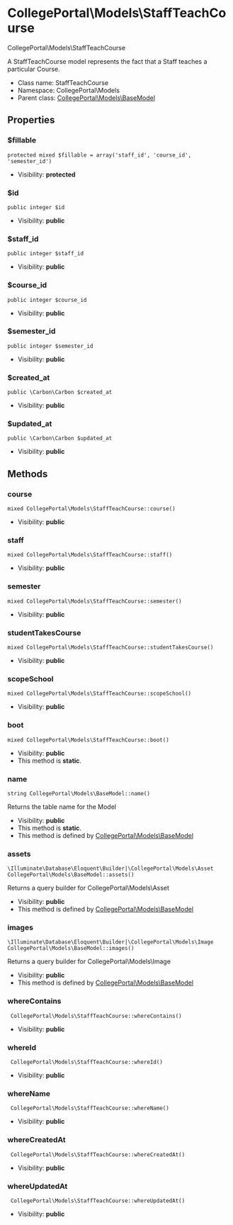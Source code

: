 CollegePortal\Models\StaffTeachCourse
===============

CollegePortal\Models\StaffTeachCourse

A StaffTeachCourse model represents the fact that a Staff teaches a particular Course.


* Class name: StaffTeachCourse
* Namespace: CollegePortal\Models
* Parent class: [CollegePortal\Models\BaseModel](CollegePortal-Models-BaseModel.md)





Properties
----------


### $fillable

    protected mixed $fillable = array('staff_id', 'course_id', 'semester_id')





* Visibility: **protected**


### $id

    public integer $id





* Visibility: **public**


### $staff_id

    public integer $staff_id





* Visibility: **public**


### $course_id

    public integer $course_id





* Visibility: **public**


### $semester_id

    public integer $semester_id





* Visibility: **public**


### $created_at

    public \Carbon\Carbon $created_at





* Visibility: **public**


### $updated_at

    public \Carbon\Carbon $updated_at





* Visibility: **public**


Methods
-------


### course

    mixed CollegePortal\Models\StaffTeachCourse::course()





* Visibility: **public**




### staff

    mixed CollegePortal\Models\StaffTeachCourse::staff()





* Visibility: **public**




### semester

    mixed CollegePortal\Models\StaffTeachCourse::semester()





* Visibility: **public**




### studentTakesCourse

    mixed CollegePortal\Models\StaffTeachCourse::studentTakesCourse()





* Visibility: **public**




### scopeSchool

    mixed CollegePortal\Models\StaffTeachCourse::scopeSchool()





* Visibility: **public**




### boot

    mixed CollegePortal\Models\StaffTeachCourse::boot()





* Visibility: **public**
* This method is **static**.




### name

    string CollegePortal\Models\BaseModel::name()

Returns the table name for the Model



* Visibility: **public**
* This method is **static**.
* This method is defined by [CollegePortal\Models\BaseModel](CollegePortal-Models-BaseModel.md)




### assets

    \Illuminate\Database\Eloquent\Builder|\CollegePortal\Models\Asset CollegePortal\Models\BaseModel::assets()

Returns a query builder for CollegePortal\Models\Asset



* Visibility: **public**
* This method is defined by [CollegePortal\Models\BaseModel](CollegePortal-Models-BaseModel.md)




### images

    \Illuminate\Database\Eloquent\Builder|\CollegePortal\Models\Image CollegePortal\Models\BaseModel::images()

Returns a query builder for CollegePortal\Models\Image



* Visibility: **public**
* This method is defined by [CollegePortal\Models\BaseModel](CollegePortal-Models-BaseModel.md)




### whereContains

     CollegePortal\Models\StaffTeachCourse::whereContains()





* Visibility: **public**




### whereId

     CollegePortal\Models\StaffTeachCourse::whereId()





* Visibility: **public**




### whereName

     CollegePortal\Models\StaffTeachCourse::whereName()





* Visibility: **public**




### whereCreatedAt

     CollegePortal\Models\StaffTeachCourse::whereCreatedAt()





* Visibility: **public**




### whereUpdatedAt

     CollegePortal\Models\StaffTeachCourse::whereUpdatedAt()





* Visibility: **public**



